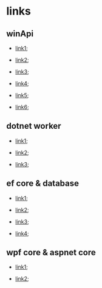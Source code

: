 # links

## winApi

- [link1](https://stackoverflow.com/questions/25571134/use-getforegroundwindow-result-in-an-if-statement-to-check-users-current-window);

- [link2](https://www.cyberforum.ru/csharp-beginners/thread1670250.html);

- [link3](http://www.pinvoke.net/default.aspx/user32.getforegroundwindow);

- [link4](https://docs.microsoft.com/en-us/windows/win32/api/winuser/nf-winuser-getforegroundwindow?redirectedfrom=MSDN);

- [link5](https://stackoverflow.com/questions/4372055/detect-active-window-changed-using-c-sharp-without-polling);

- [link6](http://www.blackwasp.co.uk/GetActiveProcess.aspx);

## dotnet worker

- [link1](https://medium.com/@nickfane/introduction-to-worker-services-in-net-core-3-0-4bb3fc631225);

- [link2](https://habr.com/ru/company/microsoft/blog/480222/);

- [link3](https://devblogs.microsoft.com/aspnet/net-core-workers-as-windows-services/?WT.mc_id=-blog-scottha);

## ef core & database

- [link1](https://entityframeworkcore.com/);

- [link2](https://learnentityframeworkcore5.com/);

- [link3](https://stackoverflow.com/questions/1114307/extracting-hours-from-a-datetime-sql-server-2005);

- [link4](https://github.com/PomeloFoundation/Pomelo.EntityFrameworkCore.MySql);

## wpf core & aspnet core

- [link1](https://docs.microsoft.com/en-us/visualstudio/get-started/csharp/tutorial-wpf?view=vs-2019);

- [link2](https://docs.microsoft.com/en-us/aspnet/core/tutorials/first-mvc-app/);
